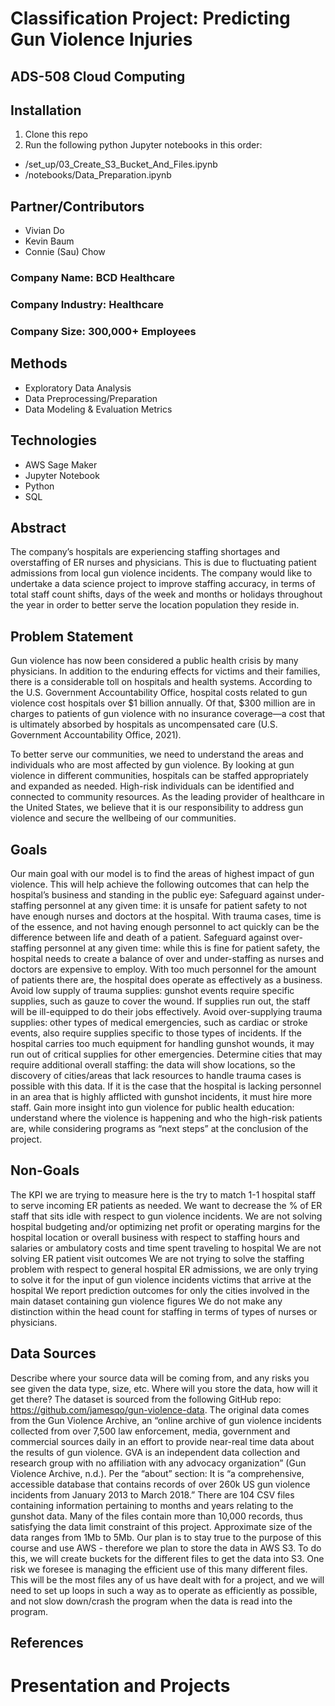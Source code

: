 # Classification Project: Predicting Gun Violence Injuries
## ADS-508 Cloud Computing

## Installation

1. Clone this repo
2. Run the following python Jupyter notebooks in this order:
* /set_up/03_Create_S3_Bucket_And_Files.ipynb
* /notebooks/Data_Preparation.ipynb

## Partner/Contributors
* Vivian Do
* Kevin Baum
* Connie (Sau) Chow


### Company Name: BCD Healthcare
### Company Industry: Healthcare
### Company Size: 300,000+ Employees


## Methods
* Exploratory Data Analysis
* Data Preprocessing/Preparation
* Data Modeling & Evaluation Metrics

## Technologies
* AWS Sage Maker
* Jupyter Notebook
* Python
* SQL

## Abstract
The company’s hospitals are experiencing staffing shortages and overstaffing of ER nurses and physicians.  This is due to fluctuating patient admissions from local gun violence incidents.  The company would like to undertake a data science project to improve staffing accuracy, in terms of total staff count shifts, days of the week and months or holidays throughout the year in order to better serve the location population they reside in.


## Problem Statement
Gun violence has now been considered a public health crisis by many physicians. In addition to the enduring effects for victims and their families, there is a considerable toll on hospitals and health systems. According to the U.S. Government Accountability Office, hospital costs related to gun violence cost hospitals over $1 billion annually. Of that, $300 million are in charges to patients of gun violence with no insurance coverage—a cost that is ultimately absorbed by hospitals as uncompensated care (U.S. Government Accountability Office, 2021). 

To better serve our communities, we need to understand the areas and individuals who are most affected by gun violence. By looking at gun violence in different communities, hospitals can be staffed appropriately and expanded as needed. High-risk individuals can be identified and connected to community resources. As the leading provider of healthcare in the United States, we believe that it is our responsibility to address gun violence and secure the wellbeing of our communities. 


## Goals
Our main goal with our model is to find the areas of highest impact of gun violence. This will help achieve the following outcomes that can help the hospital’s business and standing in the public eye: 
Safeguard against under-staffing personnel at any given time: it is unsafe for patient safety to not have enough nurses and doctors at the hospital. With trauma cases, time is of the essence, and not having enough personnel to act quickly can be the difference between life and death of a patient.
Safeguard against over-staffing personnel at any given time: while this is fine for patient safety, the hospital needs to create a balance of over and under-staffing as nurses and doctors are expensive to employ. With too much personnel for the amount of patients there are, the hospital does operate as effectively as a business. 
Avoid low supply of trauma supplies: gunshot events require specific supplies, such as gauze to cover the wound. If supplies run out, the staff will be ill-equipped to do their jobs effectively. 
Avoid over-supplying trauma supplies: other types of medical emergencies, such as cardiac or stroke events, also require supplies specific to those types of incidents. If the hospital carries too much equipment for handling gunshot wounds, it may run out of critical supplies for other emergencies. 
Determine cities that may require additional overall staffing: the data will show locations, so the discovery of cities/areas that lack resources to handle trauma cases is possible with this data. If it is the case that the hospital is lacking personnel in an area that is highly afflicted with gunshot incidents, it must hire more staff. 
Gain more insight into gun violence for public health education: understand where the violence is happening and who the high-risk patients are, while considering programs as “next steps” at the conclusion of the project.


## Non-Goals
The KPI we are trying to measure here is the try to match 1-1 hospital staff to serve incoming ER patients as needed.  We want to decrease the % of ER staff that sits idle with respect to gun violence incidents.
We are not solving hospital budgeting and/or optimizing net profit or operating margins for the hospital location or overall business with respect to staffing hours and salaries or ambulatory costs and time spent traveling to hospital
We are not solving ER patient visit outcomes
We are not trying to solve the staffing problem with respect to general hospital ER admissions, we are only trying to solve it for the input of gun violence incidents victims that arrive at the hospital
We report prediction outcomes for only the cities involved in the main dataset containing gun violence figures
We do not make any distinction within the head count for staffing in terms of types of nurses or physicians.


## Data Sources
Describe where your source data will be coming from, and any risks you see given the data type, size, etc. Where will you store the data, how will it get there?
The dataset is sourced from the following GitHub repo: ​​https://github.com/jamesqo/gun-violence-data. The original data comes from the Gun Violence Archive, an “online archive of gun violence incidents collected from over 7,500  law enforcement, media, government and commercial sources daily in an effort to provide near-real time data about the results of gun violence. GVA is an independent data collection and research group with no affiliation with any advocacy organization” (Gun Violence Archive, n.d.).
Per the “about” section: It is “a comprehensive, accessible database that contains records of over 260k US gun violence incidents from January 2013 to March 2018.”
There are 104 CSV files containing information pertaining to months and years relating to the gunshot data. Many of the files contain more than 10,000 records, thus satisfying the data limit constraint of this project.
Approximate size of the data ranges from 1Mb to 5Mb. 
Our plan is to stay true to the purpose of this course and use AWS - therefore we plan to store the data in AWS S3. To do this, we will create buckets for the different files to get the data into S3.
One risk we foresee is managing the efficient use of this many different files. This will be the most files any of us have dealt with for a project, and we will need to set up loops in such a way as to operate as efficiently as possible, and not slow down/crash the program when the data is read into the program.


## References

# Presentation and Projects


